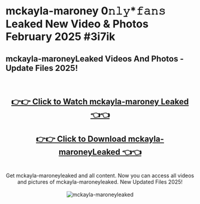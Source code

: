 # mckayla-maroney 0𝚗𝚕𝚢*𝚏𝚊𝚗𝚜 Leaked New Video & Photos February 2025 #3i7ik

<h2>mckayla-maroneyLeaked Videos And Photos - Update Files 2025!</h2>
<br>
<div align="center">
<h2><a href="https://mediaupload.pro?title=mckayla-maroney&ref=11F" rel="nofollow">👉👉 Click to Watch mckayla-maroney Leaked 👈👈</a></h2>
<h2><a href="https://mediaupload.pro?title=mckayla-maroney&ref=11F" rel="nofollow">👉👉 Click to Download mckayla-maroneyLeaked 👈👈</a></h2>
<br>
Get mckayla-maroneyleaked and all content. Now you can access all videos and pictures of mckayla-maroneyleaked. New Updated Files 2025!
<br>
<br>
<a href="https://mediaupload.pro?title=mckayla-maroney&ref=11F" rel="nofollow" data-target="animated-image.originalLink"><img src="https://i.ibb.co/Gkj2r4b/banner.png" alt="mckayla-maroneyleaked" style="max-width: 100%; display: inline-block;" data-target="animated-image.originalImage"></a>
</div>
<br>

